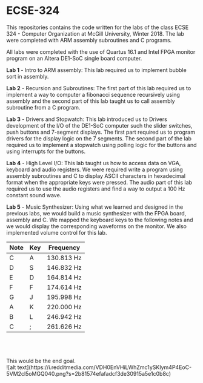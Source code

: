 # ECSE-324
This repositories contains the code written for the labs of the class ECSE 324 - Computer Organization at McGill University, Winter 2018. The lab were completed with ARM assembly subroutines and C programs.

All labs were completed with the use of Quartus 16.1 and Intel FPGA monitor program on an Altera DE1-SoC single board computer.

**Lab 1** - Intro to ARM assembly:
This lab required us to implement bubble sort in assembly.

**Lab 2** - Recursion and Subroutines:
The first part of this lab required us to implement a way to computer a fibonacci sequence recursively using assembly and the second part of this lab taught us to call assembly subroutine from a C program.

**Lab 3** - Drivers and Stopwatch:
This lab introduced us to Drivers development of the I/O of the DE1-SoC computer such the slider switches, push buttons and 7-segment displays. The first part required us to program drivers for the display logic on the 7 segments. The second part of the lab required us to implement a stopwatch using polling logic for the buttons and using interrupts for the buttons. 

**Lab 4** - High Level I/O:
This lab taught us how to access data on VGA, keyboard and audio registers. We were required write a program using assembly subroutines and C to display ASCII characters in hexadecimal format when the appropriate keys were pressed. The audio part of this lab required us to use the audio registers and find a way to output a 100 Hz constant sound wave.

**Lab 5** - Music Synthesizer:
Using what we learned and designed in the previous labs, we would build a music synthesizer with the FPGA board, assembly and C. We mapped the keyboard keys to the following notes and we would display the corresponding waveforms on the monitor. We also implemented volume control for this lab.

| Note | Key | Frequency  |
| ---- | --- | ---------  |
|  C   |  A  | 130.813 Hz |
|  D   |  S  | 146.832 Hz |
|  E   |  D  | 164.814 Hz |
|  F   |  F  | 174.614 Hz |
|  G   |  J  | 195.998 Hz |
|  A   |  K  | 220.000 Hz |
|  B   |  L  | 246.942 Hz |
|  C   |  ;  | 261.626 Hz |

<br/>
<br/>
<br/>
This would be the end goal.
<br>
![alt text](https://i.redditmedia.com/VDH0EnVHiLWhZmc1ySKIym4P4EoC-5VM2cl5oMGQ040.png?s=2b81574efafadcf3de30915a5e1c0b8c)
